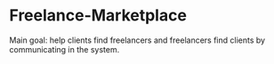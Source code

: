 # Freelance-Marketplace
Main goal: help clients find freelancers and freelancers find clients by communicating in the system.
